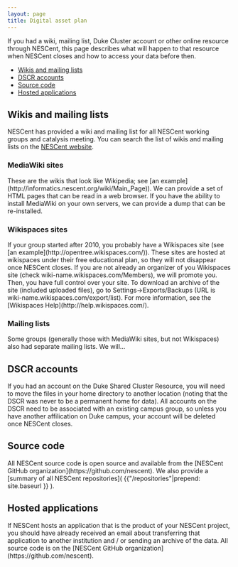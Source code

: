 ```yaml
---
layout: page
title: Digital asset plan
---
```


If you had a wiki, mailing list, Duke Cluster account or other online resource through NESCent, this page describes what will happen to that resource when NESCent closes and how to access your data before then.

* [Wikis and mailing lists](#wikis-mailing-lists)
* [DSCR accounts](#dscr)
* [Source code](#source_code)
* [Hosted applications](#hosted_apps)

<h2 id="wikis_mailing_lists">Wikis and mailing lists</h2>

NESCent has provided a wiki and mailing list for all NESCent working groups and catalysis meeting. You can search the list of wikis and mailing lists on the [NESCent website](https://nescent.org/wikis).

<h3>MediaWiki sites</h3>
These are the wikis that look l</h2>ike Wikipedia; see [an example](http://informatics.nescent.org/wiki/Main_Page)). We can provide a set of HTML pages that can be read in a web browser. If you have the ability to install MediaWiki on your own servers, we can provide a dump that can be re-installed. 

<h3>Wikispaces sites</h3>
If your group started after 2010, you probably have a Wikispaces site (see [an example](http://opentree.wikispaces.com/)). These sites are hosted at wikispaces under their free educational plan, so they will not disappear once NESCent closes. If you are not already an organizer of you Wikispaces site (check wiki-name.wikispaces.com/Members), we will promote you. Then, you have full control over your site. To download an archive of the site (included uploaded files), go to Settings->Exports/Backups (URL is wiki-name.wikispaces.com/export/list). For more information, see the [Wikispaces Help](http://help.wikispaces.com/). 

<h3>Mailing lists</h3>
Some groups (generally those with MediaWiki sites, but not Wikispaces) also had separate mailing lists. We will...

<h2 id="dscr">DSCR accounts</h2>
If you had an account on the Duke Shared Cluster Resource, you will need to move the files in your home directory to another location (noting that the DSCR was never to be a permanent home for data). All accounts on the DSCR need to be associated with an existing campus group, so unless you have another affilication on Duke campus, your account will be deleted once NESCent closes.

<h2 id="source_code">Source code</h2>
All NESCent source code is open source and available from the [NESCent GitHub organization](https://github.com/nescent). We also provide a [summary of all NESCent repositories]( {{"/repositories"|prepend: site.baseurl }} ). 

<h2 id="hosted_apps">Hosted applications</h2>
If NESCent hosts an application that is the product of your NESCent project, you should have already received an email about transferring that application to another institution and / or sending an archive of the data. All source code is on the [NESCent GitHub organization](https://github.com/nescent). 


